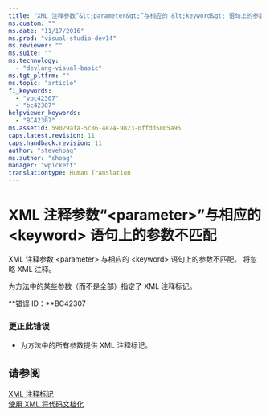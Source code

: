 ```yaml
---
title: "XML 注释参数“&lt;parameter&gt;”与相应的 &lt;keyword&gt; 语句上的参数不匹配 | Microsoft Docs"
ms.custom: ""
ms.date: "11/17/2016"
ms.prod: "visual-studio-dev14"
ms.reviewer: ""
ms.suite: ""
ms.technology: 
  - "devlang-visual-basic"
ms.tgt_pltfrm: ""
ms.topic: "article"
f1_keywords: 
  - "vbc42307"
  - "bc42307"
helpviewer_keywords: 
  - "BC42307"
ms.assetid: 59029afa-5c86-4e24-9823-0ffdd5805a95
caps.latest.revision: 11
caps.handback.revision: 11
author: "stevehoag"
ms.author: "shoag"
manager: "wpickett"
translationtype: Human Translation
---
```

# XML 注释参数“&lt;parameter&gt;”与相应的 &lt;keyword&gt; 语句上的参数不匹配
XML 注释参数 \<parameter\> 与相应的 \<keyword\> 语句上的参数不匹配。 将忽略 XML 注释。  
  
 为方法中的某些参数（而不是全部）指定了 XML 注释标记。  
  
 **错误 ID：**BC42307  
  
### 更正此错误  
  
-   为方法中的所有参数提供 XML 注释标记。  
  
## 请参阅  
 [XML 注释标记](../../visual-basic/language-reference/xmldoc/recommended-xml-tags-for-documentation-comments.md)   
 [使用 XML 将代码文档化](../../visual-basic/programming-guide/program-structure/documenting-your-code-with-xml.md)